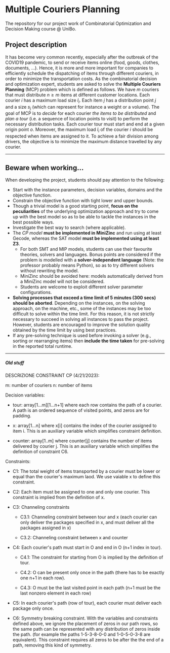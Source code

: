 # Multiple Couriers Planning

The repository for our project work of Combinatorial Optimization and Decision Making course @ UniBo.

## Project description

It has become very common recently, especially after the outbreak of the COVID19 pandemic, to send or receive items online (food, goods, clothes, documents, ...). Hence, it is more and more important for companies to efficiently schedule the dispatching of items through different couriers, in order to minimize the transportation costs.
As the combinatorial decision and optimization expert, students are asked to solve the __Multiple Couriers Planning__ (MCP) problem which is defined as follows.
We have $m$ couriers that must distribute $n \ge m$ items at different customer locations.
Each courier $i$ has a maximum load size $l_i$. Each item $j$ has a distribution point $j$ and a size $s_j$ (which can represent for instance a weight or a volume).
The goal of MCP is to _decide_ for each courier _the items to be distributed_ and _plan a tour_ (i.e. a sequence of location points to visit) to perform the necessary distribution tasks.
Each courier tour must start and end at a given origin point $o$. Moreover, the maximum load $l_i$ of the courier $i$ should be respected when items are assigned to it. To achieve a fair division among drivers, the objective is to minimize the maximum distance travelled by any courier.


----
## Beware when working...
When developing the project, students should pay attention to the following:
- Start with the instance parameters, decision variables, domains and the objective function.
- Constrain the objective function with tight lower and upper bounds.
- Though a trivial model is a good starting point, __focus on the peculiarities__ of the underlying optimization approach and try to come up with the best model so as to be able to tackle the instances in the best possible ways.
- Investigate the best way to search (where applicable).
- The _CP model_ __must be implemented in MiniZinc__ and run using at least Gecode, whereas the SAT model __must be implemented using at least Z3__.
    - For both SMT and MIP models, students can use their favourite theories, solvers and languages. Bonus points are considered if the problem is modelled with a __solver-independent language__ (Note: the professor probably means Python), so as to try different solvers without rewriting the model.
    - MiniZinc should be avoided here: models automatically derived from a MiniZinc model will not be considered.
    - Students are welcome to exploit different solver parameter configurations.
- __Solving processes that exceed a time limit of 5 minutes (300 secs) should be aborted__. Depending on the instances, on the solving approach, on the machine, etc., some of the instances may be too difficult to solve within the time limit. For this reason, it is not strictly necessary to succeed in solving all instances to pass the project. However, students are encouraged to improve the solution quality obtained by the time limit by using best practices.
- If any pre-solving technique is used before invoking a solver (e.g., sorting or rearranging items) then __include the time taken__ for pre-solving in the reported total runtime.

----
##### Old stuff

DESCRIZIONE CONSTRAINT CP (4/21/2023):

m: number of couriers
n: number of items

Decision variables:

- tour: array[1...m][1...n+1] where each row contains the path of a courier.
A path is an ordered sequence of visited points, and zeros are for padding.

- x: array[1...n] where x[i] contains the index of the courier assigned to item i. This is an auxiliary variable which simplifies constraint definition.

- counter: array[1..m] where counter[j] contains the number of items delivered by courier j. This is an auxiliary variable which simplifies the definition of constraint C6.

Constraints:
- C1: The total weight of items transported by a courier must be lower or equal than the courier's maximum laod. We use vaiable x to define this constraint.

- C2: Each item must be assigned to one and only one courier. This constraint is implied from the definition of x.

- C3: Channeling constraints
    - C3.1: Channeling constraint between tour and x (each courier can only deliver the packages specified in x, and must deliver all the packages assigned in x)

    - C3.2: Channeling constraint between x and counter

- C4: Each courier's path must start in O and end in O (n+1 index in tour).
    - C4.1: The constraint for starting from O is implied by the definition of tour.

    - C4.2: O can be present only once in the path (there has to be exactly one n+1 in each row).

    - C4.3: O must be the last visited point in each path (n+1 must be the last nonzero element in each row)

- C5: In each courier's path (row of tour), each courier must deliver each package only once.

- C6: Symmetry breaking constraint. With the variables and constraints defined above, we ignore the placement of zeros in our path rows, so the same path can be represented with any distribution of zeros inside the path. (for example the paths 1-5-3-8-0-0 and 1-0-5-0-3-8 are equivalent). This constraint requires all zeros to be after the the end of a path, removing this kind of symmetry.